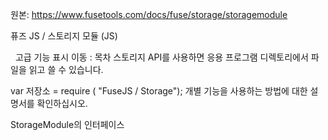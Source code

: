 원본: https://www.fusetools.com/docs/fuse/storage/storagemodule

퓨즈 JS / 스토리지 모듈 (JS)

  고급 기능 표시
이동 :
목차
스토리지 API를 사용하면 응용 프로그램 디렉토리에서 파일을 읽고 쓸 수 있습니다.

var 저장소 = require ( "FuseJS / Storage");
개별 기능을 사용하는 방법에 대한 설명서를 확인하십시오.

StorageModule의 인터페이스